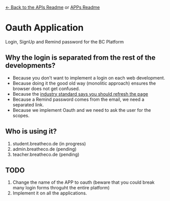[<- Back to the APIs Readme](../docs/README.md) or [APPs Readme](../README.md)

# Oauth Application

Login, SignUp and Remind password for the BC Platform

## Why the login is separated from the rest of the developments?

- Because you don't want to implement a login on each web development.
- Because doing it the good old way (monolitic approach) ensures the browser does not get confused.
- Because the [industry standard says you should refresh the page](https://www.chromium.org/developers/design-documents/create-amazing-password-forms)
- Because a Remind password comes from the email, we need a separated link.
- Because we implement Oauth and we need to ask the user for the scopes.

## Who is using it?

1. student.breatheco.de (in progress)
2. admin.breatheco.de (pending)
3. teacher.breatheco.de (pending)


## TODO

1. Change the name of the APP to oauth (beware that you could break many login forms throguht the entire platform)
2. Implement it on all the applications.